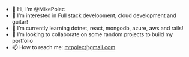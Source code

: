 - 👋 Hi, I’m @MikePolec
- 👀 I’m interested in Full stack development, cloud development and guitar!
- 🌱 I’m currently learning dotnet, react, mongodb, azure, aws and rails!
- 💞️ I’m looking to collaborate on some random projects to build my portfolio
- 📫 How to reach me: mtpolec@gmail.com

<!---
MikePolec/MikePolec is a ✨ special ✨ repository because its `README.md` (this file) appears on your GitHub profile.
You can click the Preview link to take a look at your changes.
--->
